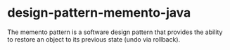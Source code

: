 # design-pattern-memento-java
The memento pattern is a software design pattern that provides the ability to restore an object to its previous state (undo via rollback). 
